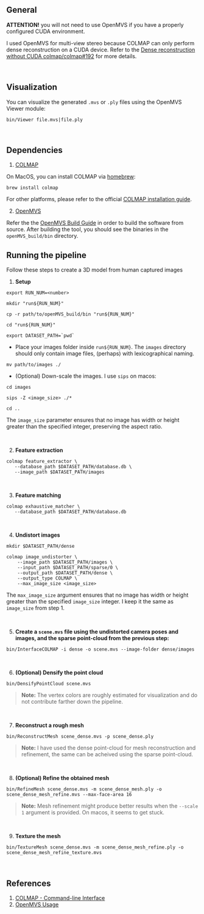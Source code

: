 ## General

**ATTENTION!** you will not need to use OpenMVS if you have a properly configured CUDA environment.

I used OpenMVS for multi-view stereo because COLMAP can only perform dense reconstruction on a CUDA device. Refer to the [Dense reconstruction without CUDA colmap/colmap#192](https://github.com/colmap/colmap/issues/192) for more details.

<br />

## Visualization

You can visualize the generated `.mvs` or `.ply` files using the OpenMVS Viewer module:
```
bin/Viewer file.mvs|file.ply
```

<br />

## Dependencies

1. [COLMAP](https://github.com/colmap/colmap)

On MacOS, you can install COLMAP via [homebrew](https://brew.sh/):
 ```
 brew install colmap
 ```
 For other platforms, please refer to the official [COLMAP installation guide](https://colmap.github.io/install.html).

2. [OpenMVS](https://github.com/cdcseacave/openMVS)

Refer the the [OpenMVS Build Guide](https://github.com/electech6/openMVS_comments/blob/master/BUILD.md) in order to build the software from source.
After building the tool, you should see the binaries in the `openMVS_build/bin` directory.


## Running the pipeline

Follow these steps to create a 3D model from human captured images

1. **Setup**
```
export RUN_NUM=<number>

mkdir "run${RUN_NUM}"

cp -r path/to/openMVS_build/bin "run${RUN_NUM}"

cd "run${RUN_NUM}"

export DATASET_PATH=`pwd`
```

 * Place your images folder inside `run${RUN_NUM}`. The `images` directory should only contain image files, (perhaps) with lexicographical naming.
```
mv path/to/images ./
```

 * (Optional) Down-scale the images. I use `sips` on macos:
```
cd images

sips -Z <image_size> ./*

cd ..
```

The `image_size` parameter ensures that no image has width or height greater than the specified integer, preserving the aspect ratio.

<br />

2. **Feature extraction**
```
colmap feature_extractor \
   --database_path $DATASET_PATH/database.db \
   --image_path $DATASET_PATH/images
```

<br />

3. **Feature matching**
```
colmap exhaustive_matcher \
   --database_path $DATASET_PATH/database.db
```

<br />

4. **Undistort images**
```
mkdir $DATASET_PATH/dense

colmap image_undistorter \
    --image_path $DATASET_PATH/images \
    --input_path $DATASET_PATH/sparse/0 \
    --output_path $DATASET_PATH/dense \
    --output_type COLMAP \
    --max_image_size <image_size>
```

The `max_image_size` argument ensures that no image has width or height greater than the specified `image_size` integer.
I keep it the same as `image_size` from step 1.

<br />

5. **Create a `scene.mvs` file using the undistorted camera poses and images, and the sparse point-cloud from the previous step:**
```
bin/InterfaceCOLMAP -i dense -o scene.mvs --image-folder dense/images
```

<br />

6. **(Optional) Densify the point cloud**
```
bin/DensifyPointCloud scene.mvs
```

> **Note:** The vertex colors are roughly estimated for visualization and do not contribute farther down the pipeline.

<br />

7. **Reconstruct a rough mesh**
```
bin/ReconstructMesh scene_dense.mvs -p scene_dense.ply
```

> **Note:** I have used the dense point-cloud for mesh reconstruction and refinement, the same can be acheived using the sparse point-cloud.

<br />

8. **(Optional) Refine the obtained mesh**
```
bin/RefineMesh scene_dense.mvs -m scene_dense_mesh.ply -o scene_dense_mesh_refine.mvs --max-face-area 16
```

> **Note:** Mesh refinement might produce better results when the `--scale 1` argument is provided. On macos, it seems to get stuck.

<br />

9. **Texture the mesh**
```
bin/TextureMesh scene_dense.mvs -m scene_dense_mesh_refine.ply -o scene_dense_mesh_refine_texture.mvs
```

<br />

## References

1. [COLMAP - Command-line Interface](https://colmap.github.io/cli.html#example)
2. [OpenMVS Usage](https://github.com/cdcseacave/openMVS/wiki/Usage#dense-point-cloud-reconstruction-using-available-depth-maps-optional)
